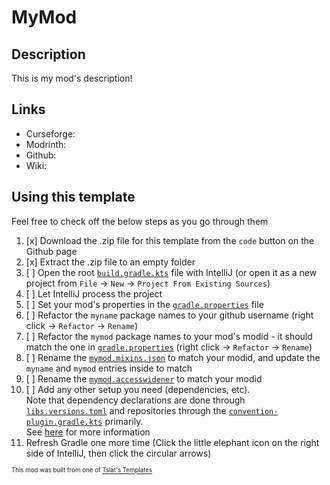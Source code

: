 # MyMod

## Description
This is my mod's description!

## Links
- Curseforge: 
- Modrinth:
- Github: 
- Wiki: 

## Using this template
Feel free to check off the below steps as you go through them
1. [x] Download the .zip file for this template from the `code` button on the Github page
2. [x] Extract the .zip file to an empty folder
3. [ ] Open the root [`build.gradle.kts`](build.gradle.kts) file with IntelliJ (or open it as a new project from `File` -> `New` -> `Project From Existing Sources`)
4. [ ] Let IntelliJ process the project
5. [ ] Set your mod's properties in the [`gradle.properties`](gradle.properties) file
6. [ ] Refactor the `myname` package names to your github username (right click -> `Refactor` -> `Rename`)
7. [ ] Refactor the `mymod` package names to your mod's modid - it should match the one in [`gradle.properties`](gradle.properties) (right click -> `Refactor` -> `Rename`)
8. [ ] Rename the [`mymod.mixins.json`](./common/src/main/resources/mymod.mixins.json) to match your modid, and update the `myname` and `mymod` entries inside to match
9. [ ] Rename the [`mymod.accesswidener`](./fabric/src/main/resources/mymod.accesswidener) to match your modid
10. [ ] Add any other setup you need (dependencies, etc).
    <br>
    Note that dependency declarations are done through [`libs.versions.toml`](./gradle/libs.versions.toml) and repositories through the [`convention-plugin.gradle.kts`](./buildSrc/src/main/kotlin/convention-plugin.gradle.kts) primarily.
    <br>
    See [here](https://docs.gradle.org/current/userguide/version_catalogs.html) for more information
11. Refresh Gradle one more time (Click the little elephant icon on the right side of IntelliJ, then click the circular arrows)

<sub><sub>This mod was built from one of [Tslat's Templates](https://github.com/Tslat/Mod-Templates)</sub></sub>